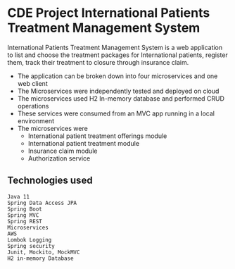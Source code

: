 # CDE Project International Patients Treatment Management System

International Patients Treatment Management System is a web application to list and choose the treatment packages for International patients, register them, track their treatment to closure through insurance claim.


* The application can be broken down into four microservices and one web client
* The Microservices were independently tested and deployed on cloud
* The microservices used H2 In-memory database and performed CRUD operations
* These services were consumed from an MVC app running in a local environment
* The microservices were 
    * International patient treatment offerings module
    * International patient treatment module
    * Insurance claim module
    * Authorization service

## Technologies used

    Java 11 
    Spring Data Access JPA 
    Spring Boot 
    Spring MVC 
    Spring REST 
    Microservices 
    AWS 
    Lombok Logging 
    Spring security 
    Junit, Mockito, MockMVC 
    H2 in-memory Database